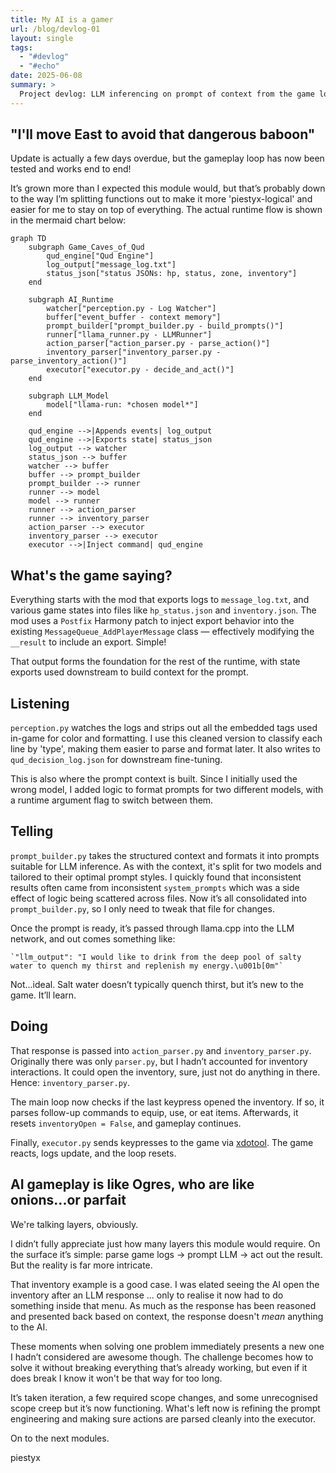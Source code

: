 ```yaml
---
title: My AI is a gamer
url: /blog/devlog-01
layout: single
tags:
  - "#devlog"
  - "#echo"
date: 2025-06-08
summary: >
  Project devlog: LLM inferencing on prompt of context from the game logs, the loop is explained…
---
```

## "I'll move East to avoid that dangerous baboon"

Update is actually a few days overdue, but the gameplay loop has now been tested and works end to end!

It’s grown more than I expected this module would, but that’s probably down to the way I’m splitting functions out to make it more 'piestyx-logical' and easier for me to stay on top of everything. The actual runtime flow is shown in the mermaid chart below:

```mermaid
graph TD
    subgraph Game_Caves_of_Qud
        qud_engine["Qud Engine"]
        log_output["message_log.txt"]
        status_json["status JSONs: hp, status, zone, inventory"]
    end

    subgraph AI_Runtime
        watcher["perception.py - Log Watcher"]
        buffer["event_buffer - context memory"]
        prompt_builder["prompt_builder.py - build_prompts()"]
        runner["llama_runner.py - LLMRunner"]
        action_parser["action_parser.py - parse_action()"]
        inventory_parser["inventory_parser.py - parse_inventory_action()"]
        executor["executor.py - decide_and_act()"]
    end

    subgraph LLM_Model
        model["llama-run: *chosen model*"]
    end

    qud_engine -->|Appends events| log_output
    qud_engine -->|Exports state| status_json
    log_output --> watcher
    status_json --> buffer
    watcher --> buffer
    buffer --> prompt_builder
    prompt_builder --> runner
    runner --> model
    model --> runner
    runner --> action_parser
    runner --> inventory_parser
    action_parser --> executor
    inventory_parser --> executor
    executor -->|Inject command| qud_engine
```

## What's the game saying?

Everything starts with the mod that exports logs to `message_log.txt`, and various game states into files like `hp_status.json` and `inventory.json`. The mod uses a `Postfix` Harmony patch to inject export behavior into the existing `MessageQueue_AddPlayerMessage` class — effectively modifying the `__result` to include an export. Simple!

That output forms the foundation for the rest of the runtime, with state exports used downstream to build context for the prompt.

## Listening

`perception.py` watches the logs and strips out all the embedded tags used in-game for color and formatting. I use this cleaned version to classify each line by 'type', making them easier to parse and format later. It also writes to `qud_decision_log.json` for downstream fine-tuning.

This is also where the prompt context is built. Since I initially used the wrong model, I added logic to format prompts for two different models, with a runtime argument flag to switch between them.

## Telling

`prompt_builder.py` takes the structured context and formats it into prompts suitable for LLM inference. As with the context, it's split for two models and tailored to their optimal prompt styles. I quickly found that inconsistent results often came from inconsistent `system_prompts` which was a side effect of logic being scattered across files. Now it’s all consolidated into `prompt_builder.py`, so I only need to tweak that file for changes.

Once the prompt is ready, it’s passed through llama.cpp into the LLM network, and out comes something like:

    `"llm_output": "I would like to drink from the deep pool of salty water to quench my thirst and replenish my energy.\u001b[0m"`

Not...ideal. Salt water doesn’t typically quench thirst, but it’s new to the game. It’ll learn.

## Doing

That response is passed into `action_parser.py` and `inventory_parser.py`. Originally there was only `parser.py`, but I hadn’t accounted for inventory interactions. It could open the inventory, sure, just not do anything in there. Hence: `inventory_parser.py`.

The main loop now checks if the last keypress opened the inventory. If so, it parses follow-up commands to equip, use, or eat items. Afterwards, it resets `inventoryOpen = False`, and gameplay continues.

Finally, `executor.py` sends keypresses to the game via [xdotool](https://github.com/jordansissel/xdotool). The game reacts, logs update, and the loop resets.

## AI gameplay is like Ogres, who are like onions...or parfait

We're talking layers, obviously.

I didn’t fully appreciate just how many layers this module would require. On the surface it’s simple: parse game logs → prompt LLM → act out the result. But the reality is far more intricate.

That inventory example is a good case. I was elated seeing the AI open the inventory after an LLM response ... only to realise it now had to do something inside that menu. As much as the response has been reasoned and presented back based on context, the response doesn't _mean_ anything to the AI.

These moments when solving one problem immediately presents a new one I hadn’t considered are awesome though. The challenge becomes how to solve it without breaking everything that’s already working, but even if it does break I know it won't be that way for too long.

It’s taken iteration, a few required scope changes, and some unrecognised scope creep but it’s now functioning. What's left now is refining the prompt engineering and making sure actions are parsed cleanly into the executor.

On to the next modules.

piestyx